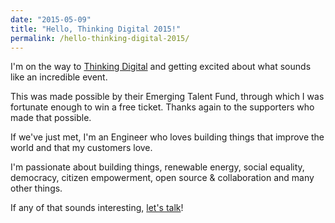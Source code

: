 ```yaml
---
date: "2015-05-09"
title: "Hello, Thinking Digital 2015!"
permalink: /hello-thinking-digital-2015/
---
```


I'm on the way to [Thinking Digital](http://www.thinkingdigital.co.uk) and getting excited about what sounds like an incredible event.

This was made possible by their Emerging Talent Fund, through which I was fortunate enough to win a free ticket. Thanks again to the supporters who made that possible.

If we've just met, I'm an Engineer who loves building things that improve the world and that my customers love.

I'm passionate about building things, renewable energy, social equality, democracy, citizen empowerment, open source & collaboration and many other things.

If any of that sounds interesting, [let's talk](/contact)!
